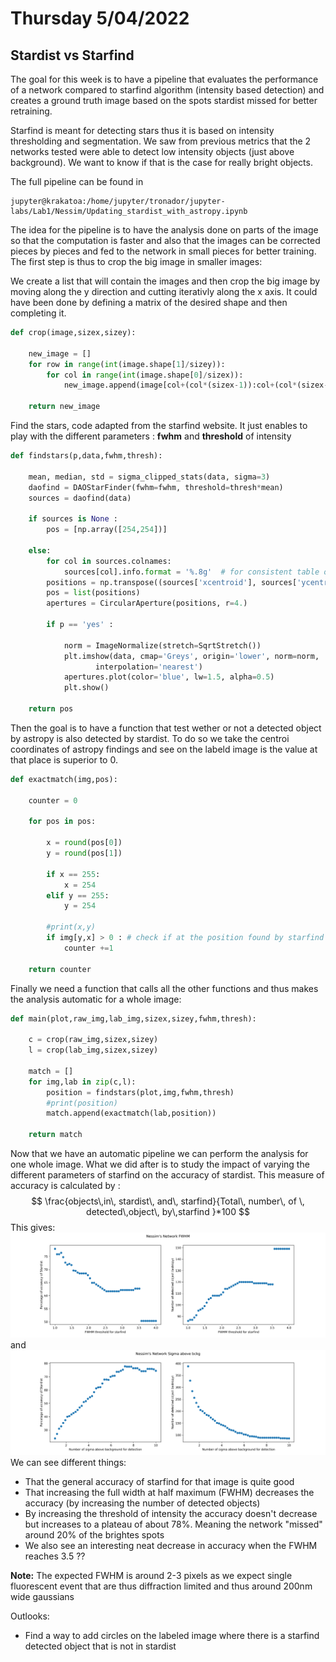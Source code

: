 # Thursday 5/04/2022
## Stardist vs Starfind
The goal for this week is to have a pipeline that evaluates the performance of a network compared to starfind algorithm (intensity based detection) and creates a ground truth image based on the spots stardist missed for better retraining. 

Starfind is meant for detecting stars thus it is based on intensity thresholding and segmentation. We saw from previous metrics that the 2 networks tested were able to detect low intensity objects (just above background). We want to know if that is the case for really bright objects. 

The full pipeline can be found in
```shell
jupyter@krakatoa:/home/jupyter/tronador/jupyter-labs/Lab1/Nessim/Updating_stardist_with_astropy.ipynb
```

The idea for the pipeline is to have the analysis done on parts of the image so that the computation is faster and also that the images can be corrected pieces by pieces and fed to the network in small pieces for better training. The first step is thus to crop the big image in smaller images:

We create a list that will contain the images and then crop the big image by moving along the y direction and cutting iterativly along the x axis. It could have been done by defining a matrix of the desired shape and then completing it.

```python 
def crop(image,sizex,sizey):
    
    new_image = []
    for row in range(int(image.shape[1]/sizey)):
        for col in range(int(image.shape[0]/sizex)):
            new_image.append(image[col+(col*(sizex-1)):col+(col*(sizex-1))+sizex-1,row+(row*(sizey-1)):row+(row*(sizey-1))+sizey-1])

    return new_image
```

Find the stars, code adapted from the starfind website. It just enables to play with the different parameters : **fwhm** and **threshold** of intensity
```python
def findstars(p,data,fwhm,thresh):
    
    mean, median, std = sigma_clipped_stats(data, sigma=3)  
    daofind = DAOStarFinder(fwhm=fwhm, threshold=thresh*mean)  
    sources = daofind(data)
    
    if sources is None :
        pos = [np.array([254,254])]
        
    else:
        for col in sources.colnames:  
            sources[col].info.format = '%.8g'  # for consistent table output
        positions = np.transpose((sources['xcentroid'], sources['ycentroid']))
        pos = list(positions)
        apertures = CircularAperture(positions, r=4.)

        if p == 'yes' :

            norm = ImageNormalize(stretch=SqrtStretch())
            plt.imshow(data, cmap='Greys', origin='lower', norm=norm,
                   interpolation='nearest')
            apertures.plot(color='blue', lw=1.5, alpha=0.5)
            plt.show()
    
    return pos
```

Then the goal is to have a function that test wether or not a detected object by astropy is also detected by stardist. To do so we take the centroi coordinates of astropy findings and see on the labeld image is the value at that place is superior to 0.

```python 
def exactmatch(img,pos):
    
    counter = 0 

    for pos in pos:
            
        x = round(pos[0])
        y = round(pos[1])
        
        if x == 255:
            x = 254
        elif y == 255:
            y = 254
            
        #print(x,y)
        if img[y,x] > 0 : # check if at the position found by starfind on the labeled image there is a label
            counter +=1

    return counter
```

Finally we need a function that calls all the other functions and thus makes the analysis automatic for a whole image:

```python
def main(plot,raw_img,lab_img,sizex,sizey,fwhm,thresh):
    
    c = crop(raw_img,sizex,sizey)
    l = crop(lab_img,sizex,sizey)
    
    match = []
    for img,lab in zip(c,l):
        position = findstars(plot,img,fwhm,thresh)
        #print(position)
        match.append(exactmatch(lab,position))
    
    return match
```

Now that we have an automatic pipeline we can perform the analysis for one whole image. What we did after is to study the impact of varying the different parameters of starfind on the accuracy of stardist. This measure of accuracy is calculated by : $$ \frac{objects\,in\, stardist\, and\, starfind}{Total\, number\, of \, detected\,object\, by\,starfind }*100 $$
This gives: 
![](plots/Nessim_FWHM.png)
and 
![](plots/Nessim's_Network_Sigma_above_bckg.png)
We can see different things:
- That the general accuracy of starfind for that image is quite good
- That increasing the full width at half maximum (FWHM) decreases the accuracy (by increasing the number of detected objects) 
- By increasing the threshold of intensity the accuracy doesn't decrease but increases to a plateau of about 78%. Meaning the network "missed" around 20% of the brightes spots
- We also see an interesting neat decrease in accuracy when the FWHM reaches 3.5 ?? 

**Note:**  The expected FWHM is around 2-3 pixels as we expect single fluorescent event that are thus diffraction limited and thus around 200nm wide gaussians

Outlooks: 
- Find a way to add circles on the labeled image where there is a starfind detected object that is not in stardist

